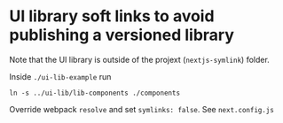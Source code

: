 # UI library soft links to avoid publishing a versioned library

Note that the UI library is outside of the projext (`nextjs-symlink`) folder. 

Inside `./ui-lib-example` run
```
ln -s ../ui-lib/lib-components ./components 
```

Override webpack `resolve` and set `symlinks: false`. See `next.config.js` 
